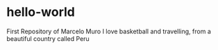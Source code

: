 # hello-world
First Repository of Marcelo Muro
I love basketball and travelling, from a beautiful country called Peru 
